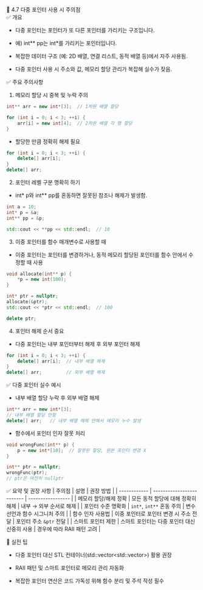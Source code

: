 🔹 4.7 다중 포인터 사용 시 주의점  
✅ 개요

* 다중 포인터는 포인터가 또 다른 포인터를 가리키는 구조입니다.

* 예) int** pp는 int*를 가리키는 포인터입니다.

* 복잡한 데이터 구조 (예: 2D 배열, 연결 리스트, 동적 배열 등)에서 자주 사용됨.

* 다중 포인터 사용 시 주소와 값, 메모리 할당 관리가 복잡해 실수가 잦음.

✅ 주요 주의사항

1. 메모리 할당 시 중복 및 누락 주의
```cpp
int** arr = new int*[3];  // 1차원 배열 할당

for (int i = 0; i < 3; ++i) {
    arr[i] = new int[4];  // 2차원 배열 각 행 할당
}
```

* 할당한 만큼 정확히 해제 필요
```cpp
for (int i = 0; i < 3; ++i) {
    delete[] arr[i];
}
delete[] arr;
```

2. 포인터 레벨 구분 명확히 하기

* int* p와 int** pp를 혼동하면 잘못된 참조나 해제가 발생함.
```cpp
int a = 10;
int* p = &a;
int** pp = &p;

std::cout << **pp << std::endl;  // 10
```

3. 이중 포인터를 함수 매개변수로 사용할 때

* 이중 포인터는 포인터를 변경하거나, 동적 메모리 할당된 포인터를 함수 안에서 수정할 때 사용
```cpp
void allocate(int** p) {
    *p = new int(100);
}

int* ptr = nullptr;
allocate(&ptr);
std::cout << *ptr << std::endl;  // 100

delete ptr;
```

4. 포인터 해제 순서 중요

* 다중 포인터는 내부 포인터부터 해제 후 외부 포인터 해제
```cpp
for (int i = 0; i < 3; ++i) {
    delete[] arr[i];  // 내부 배열 해제
}
delete[] arr;         // 외부 배열 해제
```

✅ 다중 포인터 실수 예시

* 내부 배열 할당 누락 후 외부 배열 해제
```cpp
int** arr = new int*[3];
// 내부 배열 할당 안함
delete[] arr;   // 내부 배열 해제 안해서 메모리 누수 발생
```

* 함수에서 포인터 인자 잘못 처리
```cpp
void wrongFunc(int** p) {
    p = new int*[10];  // 잘못된 할당, 원본 포인터 변경 X
}

int** ptr = nullptr;
wrongFunc(ptr);
// ptr은 여전히 nullptr
```

✅ 요약 및 권장 사항
| 주의점          | 설명                        | 권장 방법             |
| ------------ | ------------------------- | ----------------- |
| 메모리 할당/해제 정확 | 모든 동적 할당에 대해 정확히 해제       | 내부 → 외부 순서로 해제    |
| 포인터 수준 명확화   | `int*`, `int**` 혼동 주의     | 변수 선언과 함수 시그니처 주의 |
| 함수 인자 사용법    | 이중 포인터로 포인터 변경 시 주소 전달    | 포인터 주소 `&ptr` 전달  |
| 스마트 포인터 제한   | 스마트 포인터는 다중 포인터 대신 신중히 사용 | 경우에 따라 RAII 패턴 고려 |

📌 실전 팁

* 다중 포인터 대신 STL 컨테이너(std::vector<std::vector<int>>) 활용 권장

* RAII 패턴 및 스마트 포인터로 메모리 관리 자동화

* 복잡한 포인터 연산은 코드 가독성 위해 함수 분리 및 주석 작성 필수
